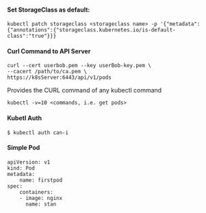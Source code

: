 #### Set StorageClass as default:

```
kubectl patch storageclass <storageclass name> -p '{"metadata": {"annotations":{"storageclass.kubernetes.io/is-default-class":"true"}}}
```

#### Curl Command to API Server
```
curl --cert userbob.pem --key userBob-key.pem \  
--cacert /path/to/ca.pem \   
https://k8sServer:6443/api/v1/pods 
```

Provides the CURL command of any kubectl command
```
kubectl -v=10 <commands, i.e. get pods>
```

#### Kubetl Auth
```
$ kubectl auth can-i
```

#### Simple Pod
```
apiVersion: v1
kind: Pod
metadata:
    name: firstpod
spec:
    containers:
    - image: nginx
      name: stan
```
